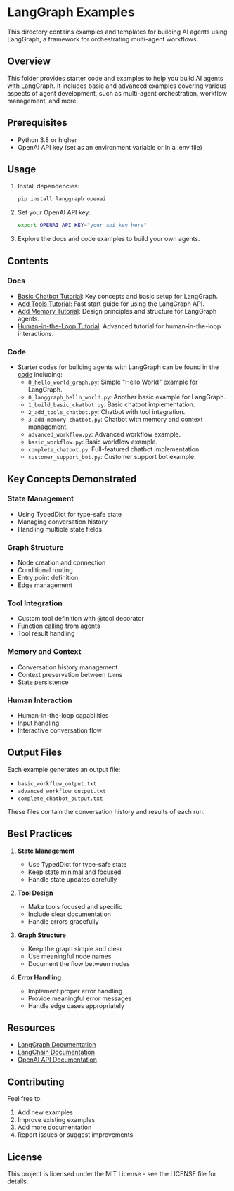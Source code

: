 # LangGraph Examples

This directory contains examples and templates for building AI agents using LangGraph, a framework for orchestrating multi-agent workflows.

## Overview
This folder provides starter code and examples to help you build AI agents with LangGraph. It includes basic and advanced examples covering various aspects of agent development, such as multi-agent orchestration, workflow management, and more.

## Prerequisites
- Python 3.8 or higher
- OpenAI API key (set as an environment variable or in a .env file)

## Usage
1. Install dependencies:
   ```bash
   pip install langgraph openai
   ```
2. Set your OpenAI API key:
   ```bash
   export OPENAI_API_KEY="your_api_key_here"
   ```
3. Explore the docs and code examples to build your own agents.

## Contents
### Docs
- [Basic Chatbot Tutorial](./1_basic_chatbot_tutorial.md): Key concepts and basic setup for LangGraph.
- [Add Tools Tutorial](./2_add_tools_tutorial.md): Fast start guide for using the LangGraph API.
- [Add Memory Tutorial](./3_add_memory_tutorial.md): Design principles and structure for LangGraph agents.
- [Human-in-the-Loop Tutorial](./4_human_in_the_loop_tutorial.md): Advanced tutorial for human-in-the-loop interactions.

### Code
- Starter codes for building agents with LangGraph can be found in the [code](./code/README.md) including:
    - `0_hello_world_graph.py`: Simple "Hello World" example for LangGraph.
    - `0_langgraph_hello_world.py`: Another basic example for LangGraph.
    - `1_build_basic_chatbot.py`: Basic chatbot implementation.
    - `2_add_tools_chatbot.py`: Chatbot with tool integration.
    - `3_add_memory_chatbot.py`: Chatbot with memory and context management.
    - `advanced_workflow.py`: Advanced workflow example.
    - `basic_workflow.py`: Basic workflow example.
    - `complete_chatbot.py`: Full-featured chatbot implementation.
    - `customer_support_bot.py`: Customer support bot example.

## Key Concepts Demonstrated

### State Management
- Using TypedDict for type-safe state
- Managing conversation history
- Handling multiple state fields

### Graph Structure
- Node creation and connection
- Conditional routing
- Entry point definition
- Edge management

### Tool Integration
- Custom tool definition with @tool decorator
- Function calling from agents
- Tool result handling

### Memory and Context
- Conversation history management
- Context preservation between turns
- State persistence

### Human Interaction
- Human-in-the-loop capabilities
- Input handling
- Interactive conversation flow

## Output Files

Each example generates an output file:
- `basic_workflow_output.txt`
- `advanced_workflow_output.txt`
- `complete_chatbot_output.txt`

These files contain the conversation history and results of each run.

## Best Practices

1. **State Management**
   - Use TypedDict for type-safe state
   - Keep state minimal and focused
   - Handle state updates carefully

2. **Tool Design**
   - Make tools focused and specific
   - Include clear documentation
   - Handle errors gracefully

3. **Graph Structure**
   - Keep the graph simple and clear
   - Use meaningful node names
   - Document the flow between nodes

4. **Error Handling**
   - Implement proper error handling
   - Provide meaningful error messages
   - Handle edge cases appropriately

## Resources

- [LangGraph Documentation](https://python.langchain.com/docs/langgraph)
- [LangChain Documentation](https://python.langchain.com/docs/get_started/introduction)
- [OpenAI API Documentation](https://platform.openai.com/docs/api-reference)

## Contributing

Feel free to:
1. Add new examples
2. Improve existing examples
3. Add more documentation
4. Report issues or suggest improvements

## License

This project is licensed under the MIT License - see the LICENSE file for details. 
